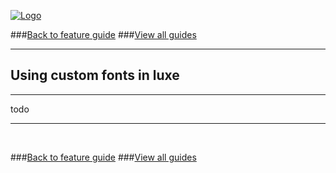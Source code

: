 
[![Logo](http://luxeengine.com/images/logo.png)](index.html)

###[Back to feature guide](guide.html#fonts)
###[View all guides](guide.html)

---
## Using custom fonts in luxe
---

todo

---

&nbsp;   

###[Back to feature guide](guide.html#fonts)
###[View all guides](guide.html)

&nbsp;   
&nbsp;   
&nbsp;   